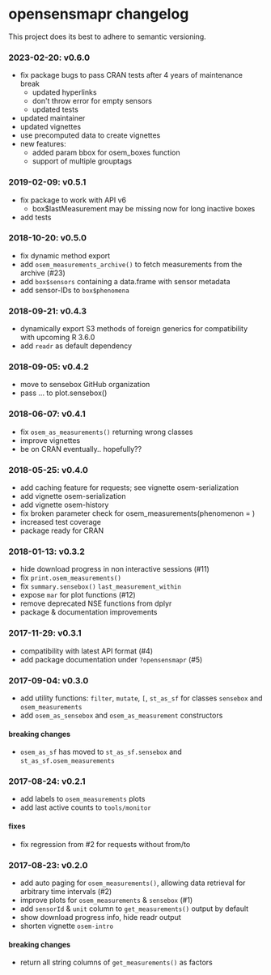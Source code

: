 # opensensmapr changelog
This project does its best to adhere to semantic versioning.

### 2023-02-20: v0.6.0
- fix package bugs to pass CRAN tests after 4 years of maintenance break 
  - updated hyperlinks
  - don't throw error for empty sensors
  - updated tests
- updated maintainer
- updated vignettes
- use precomputed data to create vignettes
- new features: 
  - added param bbox for osem_boxes function
  - support of multiple grouptags

### 2019-02-09: v0.5.1
- fix package to work with API v6
  - box$lastMeasurement may be missing now for long inactive boxes
- add tests

### 2018-10-20: v0.5.0
- fix dynamic method export
- add `osem_measurements_archive()` to fetch measurements from the archive (#23)
- add `box$sensors` containing a data.frame with sensor metadata
- add sensor-IDs to `box$phenomena`

### 2018-09-21: v0.4.3
- dynamically export S3 methods of foreign generics
  for compatibility with upcoming R 3.6.0
- add `readr` as default dependency

### 2018-09-05: v0.4.2
- move to sensebox GitHub organization
- pass ... to plot.sensebox()

### 2018-06-07: v0.4.1
- fix `osem_as_measurements()` returning wrong classes
- improve vignettes
- be on CRAN eventually.. hopefully??

### 2018-05-25: v0.4.0
- add caching feature for requests; see vignette osem-serialization
- add vignette osem-serialization
- add vignette osem-history
- fix broken parameter check for osem_measurements(phenomenon = )
- increased test coverage
- package ready for CRAN

### 2018-01-13: v0.3.2
- hide download progress in non interactive sessions (#11)
- fix `print.osem_measurements()`
- fix `summary.sensebox()` `last_measurement_within`
- expose `mar` for plot functions (#12)
- remove deprecated NSE functions from dplyr
- package & documentation improvements

### 2017-11-29: v0.3.1
- compatibility with latest API format (#4)
- add package documentation under `?opensensmapr` (#5)

### 2017-09-04: v0.3.0
- add utility functions: `filter`, `mutate`, `[`, `st_as_sf` for classes `sensebox` and `osem_measurements`
- add `osem_as_sensebox` and `osem_as_measurement` constructors

#### breaking changes
- `osem_as_sf` has moved to `st_as_sf.sensebox` and `st_as_sf.osem_measurements`

### 2017-08-24: v0.2.1
- add labels to `osem_measurements` plots
- add last active counts to `tools/monitor`

#### fixes
- fix regression from #2 for requests without from/to

### 2017-08-23: v0.2.0
- add auto paging for `osem_measurements()`, allowing data retrieval for arbitrary time intervals (#2)
- improve plots for `osem_measurements` & `sensebox` (#1)
- add `sensorId` & `unit` column to `get_measurements()` output by default
- show download progress info, hide readr output
- shorten vignette `osem-intro`

#### breaking changes
- return all string columns of `get_measurements()` as factors
